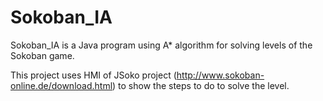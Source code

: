 # Sokoban_IA

Sokoban_IA is a Java program using A* algorithm for solving levels of the Sokoban game.

This project uses HMI of JSoko project (http://www.sokoban-online.de/download.html) to show the steps to do to solve the level.
